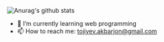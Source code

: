![Anurag's github stats](https://github-readme-stats.vercel.app/api?username=atojiyev&show_icons=true&theme=vue)

- 🌱 I’m currently learning web programming
- 📫 How to reach me: tojiyev.akbarjon@gmail.com
